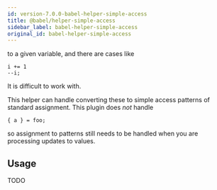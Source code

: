 ```yaml
---
id: version-7.0.0-babel-helper-simple-access
title: @babel/helper-simple-access
sidebar_label: babel-helper-simple-access
original_id: babel-helper-simple-access
---
```


to a given variable, and there are cases like

```
i += 1
--i;
```

It is difficult to work with.

This helper can handle converting these to simple access patterns of standard
assignment. This plugin does _not_ handle

```
{ a } = foo;
```

so assignment to patterns still needs to be handled when you are processing
updates to values.

## Usage

TODO

